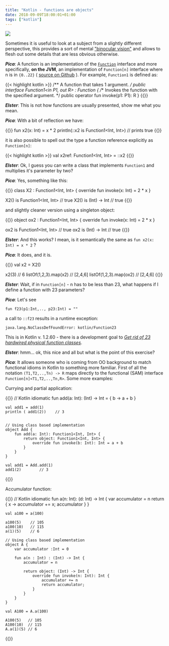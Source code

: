 ```yaml
---
title: "Kotlin - functions are objects"
date: 2018-09-09T18:00:01+01:00
tags: ["kotlin"]
---
```


![](/img/kotlin.png)

Sometimes it is useful to look at a subject from a slightly different perspective, this provides a sort of mental
["binocular vision"](https://en.wikipedia.org/wiki/Binocular_vision) and allows to flesh out some details that are less obvious otherwise.  

<!--more-->


_**Pica**_: A function is an implementation of the [`Function`](https://github.com/JetBrains/kotlin/blob/1.2.70/core/builtins/src/kotlin/Function.kt) interface and more specifically, **on the JVM**, an implementation
of `Function[n]` interface where n is in `{0..22}` ( [source on Github](https://github.com/JetBrains/kotlin/blob/1.2.70/libraries/stdlib/jvm/runtime/kotlin/jvm/functions/Functions.kt) ). For example, `Function1` is defined as: 

{{< highlight kotlin >}}
/** A function that takes 1 argument. */
public interface Function1<in P1, out R> : Function<R> {
    /** Invokes the function with the specified argument. */
    public operator fun invoke(p1: P1): R
}
{{</highlight>}}



_**Elster**_: This is not how functions are usually presented, show me what you 
mean.


_**Pica**_: With a bit of reflection we have:

{{<highlight kotlin>}}
fun x2(x: Int) = x * 2
println(::x2 is Function1<Int, Int>)   // prints true
{{</highlight>}}

it is also possible to spell out the type a function reference explicitly as 
`Function[n]`:

{{< highlight kotlin >}}
val x2ref: Function1<Int, Int> = ::x2 
{{</highlight>}}

_**Elster**_: Ok, I guess you can write a class that implements `Function1` and 
multiplies it's parameter by two?

_**Pica**_: Yes, something like this:

{{<highlight kotlin>}}
class X2 : Function1<Int, Int> {
   override fun invoke(x: Int) = 2 * x
}

X2() is Function1<Int, Int>   // true
X2() is (Int) -> Int          // true
{{</highlight>}}

and slightly cleaner version using a singleton object:

{{<highlight kotlin>}}
object ox2 : Function1<Int, Int> {
    override fun invoke(x: Int) = 2 * x
}

ox2 is Function1<Int, Int>   // true
ox2 is (Int) -> Int          // true
{{</highlight>}}

_**Elster**_: And this works? I mean, is it semantically the same as `fun x2(x: Int) = x * 2` ?

_**Pica**_: It does, and it is.

{{<highlight kotlin>}}
val x2 = X2()

x2(3)                          // 6
listOf(1,2,3).map(x2)          // [2,4,6]
listOf(1,2,3).map(ox2)         // [2,4,6]
{{</highlight>}}

_**Elster**_: Wait, if in `Function[n]` - n has to be less than 23, what happens if I 
define a function with 23 parameters?

_**Pica**_: Let's see

    fun f23(p1:Int,.., p23:Int) = ""

a call to `::f23` results in a runtime exception:
    
    java.lang.NoClassDefFoundError: kotlin/Function23      

This is in Kotlin v. 1.2.60 - there is a development goal to [_Get rid of 23 hardwired physical function classes_](https://github.com/JetBrains/kotlin/blob/1.3-M2/spec-docs/function-types.md).

_**Elster**_: hmm... ok, this nice and all but what is the point of this exercise?

_**Pica**_: It allows someone who is coming from OO background to match functional 
idioms in Kotlin to something more familiar. First of all the notation `(T1,T2,..,Tn) -> R`
maps directly to the functional (SAM) interface `Function[n]<T1,T2,..,Tn,R>`. Some more examples:

Currying and partial application: 

{{<highlight kotlin>}}
    // Kotlin idiomatic
    fun add(a: Int): (Int) -> Int = { b -> a + b }

    val add1 = add(1)
    println ( add1(2))    // 3


    // Using class based implementation
    object Add {
        fun add(a: Int): Function1<Int, Int> {
            return object: Function1<Int, Int> {
                override fun invoke(b: Int): Int = a + b
            }
        }
    }

    val add1 = Add.add(1)
    add1(2)        // 3
{{</highlight>}}

Accumulator function: 

{{<highlight kotlin>}}
    // Kotlin idiomatic
    fun a(n: Int): (d: Int) -> Int {
        var accumulator = n
        return { x -> accumulator += x; accumulator }
    }

    val a100 = a(100)
    
    a100(5)    // 105
    a100(10)   // 115
    a(1)(5)    // 6

    // Using class based implementation
    object A {
        var accumulator :Int = 0

        fun a(n : Int) : (Int) -> Int {
            accumulator = n

            return object: (Int) -> Int {
                override fun invoke(n: Int): Int {
                    accumulator += n
                    return accumulator;
                }
            }
        }
    }

    val A100 = A.a(100)

    A100(5)   // 105
    A100(10)  // 115
    A.a(1)(5) // 6
{{</highlight>}}

